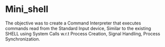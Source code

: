 # Mini_shell
The objective was to create a Command Interpreter that executes commands read from the Standard Input device, Similar to the existing SHELL using System Calls w.r.t Process Creation, Signal Handling, Process Synchronization. 
